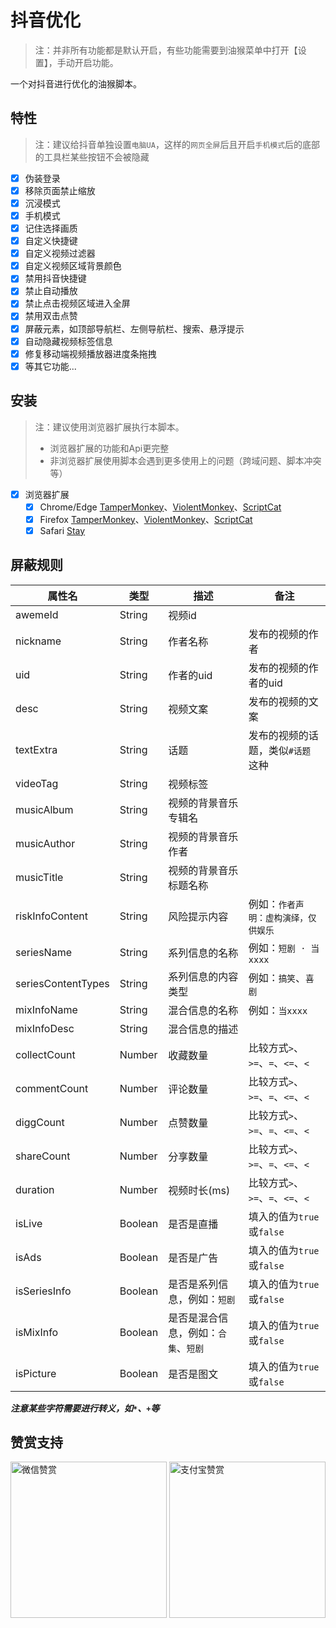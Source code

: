 # 抖音优化

> 注：并非所有功能都是默认开启，有些功能需要到油猴菜单中打开【设置】，手动开启功能。
>

一个对抖音进行优化的油猴脚本。

## 特性

> 注：建议给抖音单独设置`电脑UA`，这样的`网页全屏`后且开启`手机模式`后的底部的工具栏某些按钮不会被隐藏
>

- [x] 伪装登录
- [x] 移除页面禁止缩放
- [x] 沉浸模式
- [x] 手机模式
- [x] 记住选择画质
- [x] 自定义快捷键
- [x] 自定义视频过滤器
- [x] 自定义视频区域背景颜色
- [x] 禁用抖音快捷键
- [x] 禁止自动播放
- [x] 禁止点击视频区域进入全屏
- [x] 禁用双击点赞
- [x] 屏蔽元素，如顶部导航栏、左侧导航栏、搜索、悬浮提示
- [x] 自动隐藏视频标签信息
- [x] 修复移动端视频播放器进度条拖拽
- [x] 等其它功能...

## 安装

> 注：建议使用浏览器扩展执行本脚本。
>
> - 浏览器扩展的功能和Api更完整
> - 非浏览器扩展使用脚本会遇到更多使用上的问题（跨域问题、脚本冲突等）
>

- [x] 浏览器扩展
  - [x] Chrome/Edge [TamperMonkey](https://microsoftedge.microsoft.com/addons/detail/%E7%AF%A1%E6%94%B9%E7%8C%B4/iikmkjmpaadaobahmlepeloendndfphd?hl=zh-CN)、[ViolentMonkey](https://microsoftedge.microsoft.com/addons/detail/%E6%9A%B4%E5%8A%9B%E7%8C%B4/eeagobfjdenkkddmbclomhiblgggliao?hl=zh-CN)、[ScriptCat](https://microsoftedge.microsoft.com/addons/detail/%E8%84%9A%E6%9C%AC%E7%8C%AB/liilgpjgabokdklappibcjfablkpcekh?hl=zh-CN)
  - [x] Firefox [TamperMonkey](https://addons.mozilla.org/zh-CN/firefox/addon/tampermonkey/)、[ViolentMonkey](https://addons.mozilla.org/zh-CN/firefox/addon/violentmonkey/)、[ScriptCat](https://addons.mozilla.org/zh-CN/firefox/addon/scriptcat/)
  - [x] Safari [Stay](https://apps.apple.com/cn/app/stay-for-safari-%E6%B5%8F%E8%A7%88%E5%99%A8%E4%BC%B4%E4%BE%A3/id1591620171)

## 屏蔽规则

| 属性名             | 类型    | 描述                                 | 备注                                 |
| ------------------ | ------- | ------------------------------------ | ------------------------------------ |
| awemeId           | String  | 视频id                             |                      |
| nickname           | String  | 作者名称                             | 发布的视频的作者                     |
| uid                | String  | 作者的uid                            | 发布的视频的作者的uid                |
| desc               | String  | 视频文案                             | 发布的视频的文案                     |
| textExtra          | String  | 话题                                 | 发布的视频的话题，类似`#话题`这种    |
| videoTag           | String  | 视频标签                             |                                      |
| musicAlbum         | String  | 视频的背景音乐专辑名                 |                                      |
| musicAuthor        | String  | 视频的背景音乐作者                   |                                      |
| musicTitle         | String  | 视频的背景音乐标题名称               |                                      |
| riskInfoContent    | String  | 风险提示内容                         | 例如：`作者声明：虚构演绎，仅供娱乐` |
| seriesName         | String  | 系列信息的名称                       | 例如：`短剧 · 当xxxx`                |
| seriesContentTypes | String  | 系列信息的内容类型                   | 例如：`搞笑`、`喜剧`                 |
| mixInfoName        | String  | 混合信息的名称                       | 例如：`当xxxx`                       |
| mixInfoDesc        | String  | 混合信息的描述                       |                                      |
| collectCount       | Number  | 收藏数量                             | 比较方式`>`、`>=`、`=`、`<=`、`<`    |
| commentCount       | Number  | 评论数量                             | 比较方式`>`、`>=`、`=`、`<=`、`<`    |
| diggCount          | Number  | 点赞数量                             | 比较方式`>`、`>=`、`=`、`<=`、`<`    |
| shareCount         | Number  | 分享数量                             | 比较方式`>`、`>=`、`=`、`<=`、`<`    |
| duration           | Number  | 视频时长(ms)                         | 比较方式`>`、`>=`、`=`、`<=`、`<`    |
| isLive             | Boolean | 是否是直播                           | 填入的值为`true`或`false`            |
| isAds              | Boolean | 是否是广告                           | 填入的值为`true`或`false`            |
| isSeriesInfo       | Boolean | 是否是系列信息，例如：`短剧`         | 填入的值为`true`或`false`            |
| isMixInfo          | Boolean | 是否是混合信息，例如：`合集`、`短剧` | 填入的值为`true`或`false`            |
| isPicture          | Boolean | 是否是图文                           | 填入的值为`true`或`false`            |

***注意某些字符需要进行转义，如`*`、`+`等***

## 赞赏支持

<img src="https://fastly.jsdelivr.net/gh/WhiteSevs/TamperMonkeyScript/asset/img/wx_zsm.png" alt="微信赞赏" width="250" height="250">
<img src="https://fastly.jsdelivr.net/gh/WhiteSevs/TamperMonkeyScript/asset/img/zfb_skm.png" alt="支付宝赞赏" width="250" height="250">
